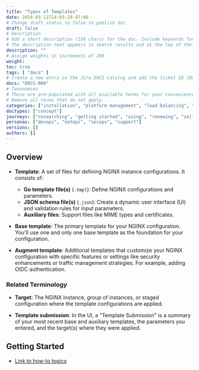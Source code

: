 ```yaml
---
title: "Types of Templates"
date: 2024-03-11T14:03:20-07:00
# Change draft status to false to publish doc
draft: false
# Description
# Add a short description (150 chars) for the doc. Include keywords for SEO. 
# The description text appears in search results and at the top of the doc.
description: ""
# Assign weights in increments of 100
weight: 
toc: true
tags: [ "docs" ]
# Create a new entry in the Jira DOCS Catalog and add the ticket ID (DOCS-<number>) below
docs: "DOCS-000"
# Taxonomies
# These are pre-populated with all available terms for your convenience.
# Remove all terms that do not apply.
categories: ["installation", "platform management", "load balancing", "api management", "service mesh", "security", "analytics"]
doctypes: ["concept"]
journeys: ["researching", "getting started", "using", "renewing", "self service"]
personas: ["devops", "netops", "secops", "support"]
versions: []
authors: []
---
```


## Overview

- **Template**: A set of files for defining NGINX instance configurations. It consists of:
   - **Go template file(s)** (`.tmpl`): Define NGINX configurations and parameters.
   - **JSON schema file(s)** (`.json`): Create a dynamic user interface (UI) and validation rules for input parameters.
   - **Auxiliary files**: Support files like MIME types and certificates.

- **Base template**: The primary template for your NGINX configuration. You'll use one and only one base template as the foundation for your configuration.

- **Augment template**: Additional templates that customize your NGINX configuration with specific features or settings like security enhancements or traffic management strategies. For example, adding OIDC authentication.

### Related Terminology

- **Target**: The NGINX instance, group of instances, or staged configuration where the template configurations are applied.

- **Template submission**: In the UI, a "Template Submission" is a summary of your most recent base and auxiliary templates, the parameters you entered, and the target(s) where they were applied.

## Getting Started

- [Link to how-to topics](link)